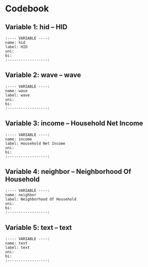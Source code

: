 # Codebook


## Variable 1: hid – HID
    :---- VARIABLE ----:
    name: hid
    label: HID
    uni:
    bi:
    :------------------:
    

## Variable 2: wave – wave
    :---- VARIABLE ----:
    name: wave
    label: wave
    uni:
    bi:
    :------------------:
    

## Variable 3: income – Household Net Income
    :---- VARIABLE ----:
    name: income
    label: Household Net Income
    uni:
    bi:
    :------------------:
    

## Variable 4: neighbor – Neighborhood Of Household
    :---- VARIABLE ----:
    name: neighbor
    label: Neighborhood Of Household
    uni:
    bi:
    :------------------:
    

## Variable 5: text – text
    :---- VARIABLE ----:
    name: text
    label: text
    uni:
    bi:
    :------------------:
    
